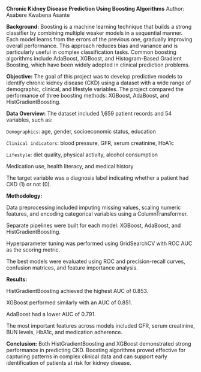  **Chronic Kidney Disease Prediction Using Boosting Algorithms**
Author: Asabere Kwabena Asante

**Background:**
Boosting is a machine learning technique that builds a strong classifier by combining multiple weaker models in a sequential manner. Each model learns from the errors of the previous one, gradually improving overall performance. This approach reduces bias and variance and is particularly useful in complex classification tasks. Common boosting algorithms include AdaBoost, XGBoost, and Histogram-Based Gradient Boosting, which have been widely adopted in clinical prediction problems.

**Objective:**
The goal of this project was to develop predictive models to identify chronic kidney disease (CKD) using a dataset with a wide range of demographic, clinical, and lifestyle variables. The project compared the performance of three boosting methods: XGBoost, AdaBoost, and HistGradientBoosting.

**Data Overview:**
The dataset included 1,659 patient records and 54 variables, such as:

`Demographics`: age, gender, socioeconomic status, education

`Clinical indicators`: blood pressure, GFR, serum creatinine, HbA1c

`Lifestyle`: diet quality, physical activity, alcohol consumption

Medication use, health literacy, and medical history

The target variable was a diagnosis label indicating whether a patient had CKD (1) or not (0).

**Methodology:**

Data preprocessing included imputing missing values, scaling numeric features, and encoding categorical variables using a ColumnTransformer.

Separate pipelines were built for each model: XGBoost, AdaBoost, and HistGradientBoosting.

Hyperparameter tuning was performed using GridSearchCV with ROC AUC as the scoring metric.

The best models were evaluated using ROC and precision-recall curves, confusion matrices, and feature importance analysis.

**Results:**

HistGradientBoosting achieved the highest AUC of 0.853.

XGBoost performed similarly with an AUC of 0.851.

AdaBoost had a lower AUC of 0.791.

The most important features across models included GFR, serum creatinine, BUN levels, HbA1c, and medication adherence.

**Conclusion:**
Both HistGradientBoosting and XGBoost demonstrated strong performance in predicting CKD. Boosting algorithms proved effective for capturing patterns in complex clinical data and can support early identification of patients at risk for kidney disease.
